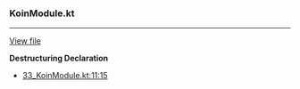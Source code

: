 ### KoinModule.kt
---
[View file](../files/33_KoinModule.kt)

**Destructuring Declaration**

 - [33_KoinModule.kt:11:15](../files/33_KoinModule.kt#L11)
